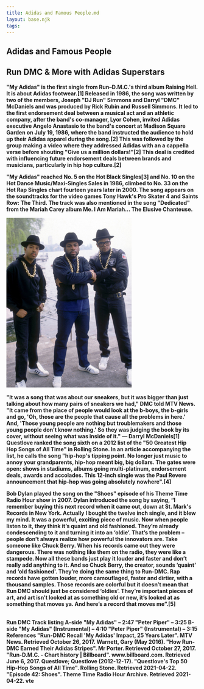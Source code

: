 ```yaml
---
title: Adidas and Famous People.md
layout: base.njk
tags:  
---
```


<div class="group">
<section>
  <h1>Adidas and Famous People</h1>
  <h2>Run DMC & More with Adidas Superstars</h2>
  <p><b>"My Adidas" is the first single from Run–D.M.C.'s third album Raising Hell. It is about Adidas footwear.[1] Released in 1986, the song was written by two of the members, Joseph "DJ Run" Simmons and Darryl "DMC" McDaniels and was produced by Rick Rubin and Russell Simmons. It led to the first endorsement deal between a musical act and an athletic company, after the band's co-manager, Lyor Cohen, invited Adidas executive Angelo Anastasio to the band's concert at Madison Square Garden on July 19, 1986, where the band instructed the audience to hold up their Adidas apparel during the song.[2] This was followed by the group making a video where they addressed Adidas with an a cappella verse before shouting "Give us a million dollars!"[2] This deal is credited with influencing future endorsement deals between brands and musicians, particularly in hip hop culture.[2]

"My Adidas" reached No. 5 on the Hot Black Singles[3] and No. 10 on the Hot Dance Music/Maxi-Singles Sales in 1986, climbed to No. 33 on the Hot Rap Singles chart fourteen years later in 2000. The song appears on the soundtracks for the video games Tony Hawk's Pro Skater 4 and Saints Row: The Third. The track was also mentioned in the song "Dedicated" from the Mariah Carey album Me. I Am Mariah... The Elusive Chanteuse.

<img src="/images/Adidas Run DMC 1.jpg" alt="">

"It was a song that was about our sneakers, but it was bigger than just talking about how many pairs of sneakers we had," DMC told MTV News. "It came from the place of people would look at the b-boys, the b-girls and go, 'Oh, those are the people that cause all the problems in here.' And, 'Those young people are nothing but troublemakers and those young people don't know nothing.' So they was judging the book by its cover, without seeing what was inside of it."
— Darryl McDaniels[1]
Questlove ranked the song sixth on a 2012 list of the "50 Greatest Hip Hop Songs of All Time" in Rolling Stone. In an article accompanying the list, he calls the song "hip-hop's tipping point. No longer just music to annoy your grandparents, hip-hop meant big, big dollars. The gates were open: shows in stadiums, albums going multi-platinum, endorsement deals, awards and accolades. This 12-inch single was the Paul Revere announcement that hip-hop was going absolutely nowhere".[4]

Bob Dylan played the song on the "Shoes" episode of his Theme Time Radio Hour show in 2007. Dylan introduced the song by saying, “I remember buying this next record when it came out, down at St. Mark's Records in New York. Actually I bought the twelve inch single, and it blew my mind. It was a powerful, exciting piece of music. Now when people listen to it, they think it’s quaint and old fashioned. They’re already condescending to it and turning it into an ‘oldie’. That’s the problem – people don’t always realize how powerful the innovators are. Take someone like Chuck Berry. When his records came out they were dangerous. There was nothing like them on the radio, they were like a stampede. Now all these bands just play it louder and faster and don’t really add anything to it. And so Chuck Berry, the creator, sounds ‘quaint’ and ‘old fashioned'. They’re doing the same thing to Run-DMC. Rap records have gotten louder, more camouflaged, faster and dirtier, with a thousand samples. Those records are colorful but it doesn’t mean that Run DMC should just be considered ‘oldies’. They’re important pieces of art, and art isn’t looked at as something old or new, it’s looked at as something that moves ya. And here’s a record that moves me”.[5]

<img src="https://place-hold.it/600" alt="">

</section>
</group>
<footer>
Run DMC Track listing
A-side
"My Adidas" – 2:47
"Peter Piper" – 3:25
B-side
"My Adidas" (Instrumental) – 4:10
"Peter Piper" (Instrumental) – 3:15
References
"Run-DMC Recall 'My Adidas' Impact, 25 Years Later". MTV News. Retrieved October 26, 2017.
Warnett, Gary (May 2016). "How Run-DMC Earned Their Adidas Stripes". Mr Porter. Retrieved October 27, 2017.
"Run-D.M.C. - Chart history | Billboard". www.billboard.com. Retrieved June 6, 2017.
Questlove; Questlove (2012-12-17). "Questlove's Top 50 Hip-Hop Songs of All Time". Rolling Stone. Retrieved 2021-04-22.
"Episode 42: Shoes". Theme Time Radio Hour Archive. Retrieved 2021-04-22.
vte

</footer>
